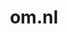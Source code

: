 ---
layout: post
title:  "om.nl"
internal_url:  "/dutchgov/om.nl.html"
subdomains_count: 27
all_subdomains_count: 79
urls_count: 25
ssl_rank: 0
http_rank: 53.16
url_link: /data/om.nl/urls.txt
all_subdomains_link: /data/om.nl/all_subdomains.txt
subdomains_link: /data/om.nl/subdomains.txt
categories: dutchgov
---